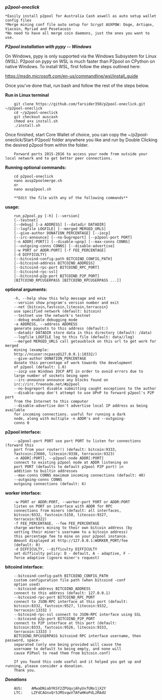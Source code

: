***p2pool-oneclick***

	*Easily install p2pool for Australia Cash aswell as auto setup wallet config files
	*Merge mining conf file auto setup for Scrypt AUXPOW: Doge, Artiqox, Viacoin, Myriad and Pesetacoin
	*No need to have all merge coin daemons, just the ones you want to use.

***P2pool installation with pypy -- Windows***

On Windows, pypy is only supported via the Windows Subsystem for Linux (WSL). P2pool on pypy on WSL is much faster than P2pool on CPython on native Windows. To install WSL, first follow the steps outlined here:

https://msdn.microsoft.com/en-us/commandline/wsl/install_guide

Once you've done that, run bash and follow the rest of the steps below.

**Run in Linux terminal**

		git clone https://github.com/farsider350/p2pool-oneclick.git ~/p2pool-oneclick
		cd ~/p2pool-oneclick
		git checkout auscash
		chmod a+x install.sh
		./install.sh
		
Once finished, start Core Wallet of choice, you can copy the ~/p2pool-oneclick/Start-P2pool/ folder anywhere you like and run by Double Clicking the desired p2pool from within the folder.

		Forward ports 2015-2016 to access your node from outside your local network and to get better peer connections.

**Running optional commands:**

		cd p2pool-oneclick
		nano ausp2poolmerge.sh
		or
		nano ausp2pool.sh

		**Edit the file with any of the following commands**
		
		
**usage:**

		run_p2pool.py [-h] [--version]
		[--testnet]
		[--debug] [-a ADDRESS] [--datadir DATADIR]
		[--logfile LOGFILE] [--merged MERGED_URLS]
		[--give-author DONATION_PERCENTAGE] [--iocp]
		[--irc-announce] [--no-bugreport] [--p2pool-port PORT]
		[-n ADDR[:PORT]] [--disable-upnp] [--max-conns CONNS]
		[--outgoing-conns CONNS] [--disable-advertise]
		[-w PORT or ADDR:PORT] [-f FEE_PERCENTAGE]
		[-d DIFFICULTY]
		[--bitcoind-config-path BITCOIND_CONFIG_PATH]
		[--bitcoind-address BITCOIND_ADDRESS]
		[--bitcoind-rpc-port BITCOIND_RPC_PORT]
		[--bitcoind-rpc-ssl]
		[--bitcoind-p2p-port BITCOIND_P2P_PORT]
		[BITCOIND_RPCUSERPASS [BITCOIND_RPCUSERPASS ...]]

**optional arguments:**

		-h, --help show this help message and exit
		--version show program's version number and exit
		--net {bitcoin,fastcoin,litecoin,terracoin}
		use specified network (default: bitcoin)
		--testnet use the network's testnet
		--debug enable debugging mode
		-a ADDRESS, --address ADDRESS
		generate payouts to this address (default:)
		--datadir DATADIR store data in this directory (default: /data)
		--logfile LOGFILE log to this file (default: data//log)
		--merged MERGED_URLS call getauxblock on this url to get work for merged
		mining (example:
		http://ncuser:ncpass@127.0.0.1:10332/)
		--give-author DONATION_PERCENTAGE
		donate this percentage of work towards the development
		of p2pool (default: 1.0)
		--iocp use Windows IOCP API in order to avoid errors due to
		large number of sockets being open
		--irc-announce announce any blocks found on
		irc://irc.freenode.net/#p2pool
		--no-bugreport disable submitting caught exceptions to the author
		--disable-upnp don't attempt to use UPnP to forward p2pool's P2P port
		from the Internet to this computer
		--disable-advertise don't advertise local IP address as being available
		for incoming connections. useful for running a dark
		node, along with multiple -n ADDR's and --outgoing-
		conns 0

**p2pool interface:**

		--p2pool-port PORT use port PORT to listen for connections (forward this
		port from your router!) (default: bitcoin:9333,
		fastcoin:23660, litecoin:9338, terracoin:9323)
		-n ADDR[:PORT], --p2pool-node ADDR[:PORT]
		connect to existing p2pool node at ADDR listening on
		port PORT (defaults to default p2pool P2P port) in
		addition to builtin addresses
		--max-conns CONNS maximum incoming connections (default: 40)
		--outgoing-conns CONNS
		outgoing connections (default: 6)

**worker interface:**

		-w PORT or ADDR:PORT, --worker-port PORT or ADDR:PORT
		listen on PORT on interface with ADDR for RPC
		connections from miners (default: all interfaces,
		bitcoin:9332, fastcoin:5150, litecoin:9327,
		terracoin:9322)
		-f FEE_PERCENTAGE, --fee FEE_PERCENTAGE
		charge workers mining to their own bitcoin address (by
		setting their miner's username to a bitcoin address)
		this percentage fee to mine on your p2pool instance.
		Amount displayed at http://127.0.0.1:WORKER_PORT/fee
		(default: 0)
		-d DIFFICULTY, --difficulty DIFFICULTY
		set difficulty policy: D - default, A - adaptive, F -
		force adaptive (ignore miner's request)

**bitcoind interface:**

		--bitcoind-config-path BITCOIND_CONFIG_PATH
		custom configuration file path (when bitcoind -conf
		option used)
		--bitcoind-address BITCOIND_ADDRESS
		connect to this address (default: 127.0.0.1)
		--bitcoind-rpc-port BITCOIND_RPC_PORT
		connect to JSON-RPC interface at this port (default:
		bitcoin:8332, fastcoin:9527, litecoin:9332,
		terracoin:13332 )
		--bitcoind-rpc-ssl connect to JSON-RPC interface using SSL
		--bitcoind-p2p-port BITCOIND_P2P_PORT
		connect to P2P interface at this port (default:
		bitcoin:8333, fastcoin:9526, litecoin:9333,
		terracoin:13333 )
		BITCOIND_RPCUSERPASS bitcoind RPC interface username, then password, space-
		separated (only one being provided will cause the
		username to default to being empty, and none will
		cause P2Pool to read them from bitcoin.conf)
		
		If you found this code useful and it helped you get up and running, please consider a donation.
		Thank you.
		
***Donations***

		AUS:	AMwaDNiabYKSY2ZPUqujAhyUxfUNx1jX2Y
		LTC:	LZFdCAGnxQr5JMSvqwV7AFwHKoPdL2RAdU
